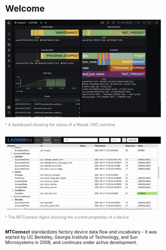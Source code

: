 # Welcome

![](_images/grafana-pa.jpg)
<div style="color:gray;font-size:0.9em">^ A dashboard showing the status of a Mazak CNC machine</div>
<br/>

![](_images/agent-html.jpg)
<div style="color:gray;font-size:0.9em">^ The MTConnect Agent showing the current properties of a device</div>
<br/>

**MTConnect** standardizes factory device data flow and vocabulary - it was started by UC Berkeley, Georgia Institute of Technology, and Sun Microsystems in 2008, and continues under active development. 
